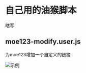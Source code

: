 # 自己用的油猴脚本
瞎写
## moe123-modify.user.js
为moe123增加一个自定义的链接

![示例](https://i.loli.net/2017/09/06/59af60d213bf4.png)
